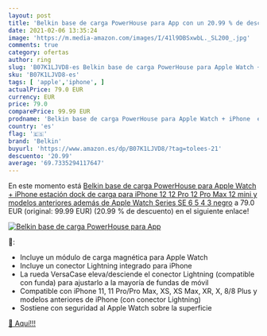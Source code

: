 ```yaml
---
layout: post
title: 'Belkin base de carga PowerHouse para App con un 20.99 % de descuento'
date: 2021-02-06 13:35:24
image: 'https://m.media-amazon.com/images/I/41l9DBSxwbL._SL200_.jpg'
comments: true
category: ofertas
author: ring
slug: 'B07K1LJVD8-es Belkin base de carga PowerHouse para Apple Watch + iPhone...'
sku: 'B07K1LJVD8-es'
tags: [ 'apple','iphone', ]
actualPrice: 79.0 EUR
currency: EUR
price: 79.0
comparePrice: 99.99 EUR
prodname: 'Belkin base de carga PowerHouse para Apple Watch + iPhone  estación dock de carga para iPhone 12  12 Pro  12 Pro Max  12 mini y modelos anteriores además de Apple Watch Series SE  6  5  4  3  negro'
country: 'es'
flag: '🇪🇸'
brand: 'Belkin'
buyurl: 'https://www.amazon.es/dp/B07K1LJVD8/?tag=tolees-21'
descuento: '20.99'
average: '69.7335294117647'
---
```


En este momento está [Belkin base de carga PowerHouse para Apple Watch + iPhone  estación dock de carga para iPhone 12  12 Pro  12 Pro Max  12 mini y modelos anteriores además de Apple Watch Series SE  6  5  4  3  negro](https://www.amazon.es/dp/B07K1LJVD8/?tag=tolees-21) a 79.0 EUR (original: 99.99 EUR) (20.99 %  de descuento) en el siguiente enlace!

[![Belkin base de carga PowerHouse para App](https://m.media-amazon.com/images/I/41l9DBSxwbL._SL200_.jpg)](https://www.amazon.es/dp/B07K1LJVD8/?tag=tolees-21)

🔎:

- Incluye un módulo de carga magnética para Apple Watch
- Incluye un conector Lightning integrado para iPhone
- La rueda VersaCase eleva/desciende el conector Lightning (compatible con funda) para ajustarlo a la mayoría de fundas de móvil
- Compatible con iPhone 11, 11 Pro/Pro Max, XS, XS Max, XR, X, 8/8 Plus y modelos anteriores de iPhone (con conector Lightning)
- Sostiene con seguridad al Apple Watch sobre la superficie

[🛒 Aquí!!!](https://www.amazon.es/dp/B07K1LJVD8/?tag=tolees-21)
